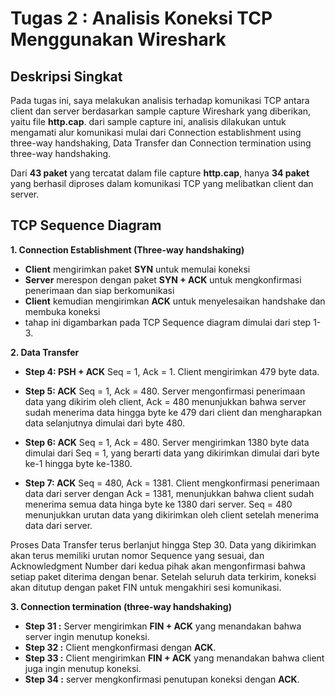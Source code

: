 # Tugas 2 : Analisis Koneksi TCP Menggunakan Wireshark

## Deskripsi Singkat

Pada tugas ini, saya melakukan analisis terhadap komunikasi TCP antara client dan server berdasarkan sample capture Wireshark yang diberikan, yaitu file **http.cap**. dari sample capture ini, analisis dilakukan untuk mengamati alur komunikasi mulai dari Connection establishment using three-way handshaking, Data Transfer dan Connection termination using three-way handshaking.

Dari **43 paket** yang tercatat dalam file capture **http.cap**,  hanya **34 paket** yang berhasil diproses dalam komunikasi TCP yang melibatkan client dan server.


## TCP Sequence Diagram

**1. Connection Establishment (Three-way handshaking)**

- **Client** mengirimkan paket **SYN** untuk memulai koneksi
- **Server** merespon dengan paket **SYN + ACK** untuk mengkonfirmasi penerimaan dan siap berkomunikasi
- **Client** kemudian mengirimkan **ACK** untuk menyelesaikan handshake dan membuka koneksi
- tahap ini digambarkan pada TCP Sequence diagram dimulai dari step 1-3.

**2. Data Transfer** 

- **Step 4: PSH + ACK**
   Seq = 1, Ack = 1. Client mengirimkan 479 byte data.

- **Step 5: ACK**
   Seq = 1, Ack = 480. Server mengonfirmasi penerimaan data yang dikirim oleh client, Ack = 480 menunjukkan bahwa server sudah menerima data hingga byte ke 479 dari client dan mengharapkan data selanjutnya dimulai dari byte 480.

- **Step 6: ACK**
   Seq = 1, Ack = 480. Server mengirimkan 1380 byte data dimulai dari Seq = 1, yang berarti data yang dikirimkan dimulai dari byte ke-1 hingga byte ke-1380.

- **Step 7: ACK**
   Seq = 480, Ack = 1381. Client mengkonfirmasi penerimaan data dari server dengan Ack = 1381, menunjukkan bahwa client sudah menerima semua data hinga byte ke 1380 dari server. Seq = 480 menunjukkan urutan data yang dikirimkan oleh client setelah menerima data dari server.

Proses Data Transfer terus berlanjut hingga Step 30. Data yang dikirimkan akan terus memiliki urutan nomor Sequence yang sesuai, dan Acknowledgment Number dari kedua pihak akan mengonfirmasi bahwa setiap paket diterima dengan benar. Setelah seluruh data terkirim, koneksi akan ditutup dengan paket FIN untuk mengakhiri sesi komunikasi.

**3. Connection termination (three-way handshaking)** 

- **Step 31 :** Server mengirimkan **FIN + ACK** yang menandakan bahwa server ingin menutup koneksi.
- **Step 32 :** Client mengkonfirmasi dengan **ACK**.
- **Step 33 :** Client mengirimkan **FIN + ACK** yang menandakan bahwa client juga ingin menutup koneksi.
- **Step 34 :** server mengkonfirmasi penutupan koneksi dengan **ACK**.











